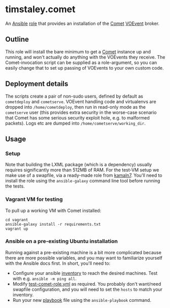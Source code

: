 # timstaley.comet

An [Ansible][] [role][] that provides an installation of the 
[Comet][] [VOEvent][] broker.


[Ansible]: http://www.ansible.com/configuration-management
[role]: http://docs.ansible.com/ansible/playbooks_roles.html

[VOEvent]: http://voevent.rtfd.org
[Comet]: http://comet.readthedocs.org/

## Outline
This role will install the bare minimum to get a
[Comet](http://comet.readthedocs.org/) instance up and running, and won't
actually do anything with the VOEvents they receive. The Comet-invocation script
can be supplied as a role-argument, so you can easily change that to set up
passing of VOEvents to your own custom code.

## Deployment details
The scripts create a pair of non-sudo users, defined by default as 
`cometdeploy` and `cometserve`.
VOEvent handling code and virtualenvs are dropped into ``/home/cometdeploy``,
then run in read-only mode as the `cometserve` user (this provides extra
security in the worse-case scenario that Comet has some serious security exploit
hole, e.g. to malformed packets). Logs etc are dumped into 
`/home/cometserve/working_dir`. 


## Usage
### Setup
Note that building the LXML package (which is a dependency) usually requires
significantly more than 512MB of RAM. 
For the test-VM setup we make use of a
swapfile, via a ready-made role from
[kamaln7](https://github.com/kamaln7/ansible-swapfile). 
You'll need to install the role using the `ansible-galaxy` command line tool
before running the tests.

### Vagrant VM for testing
To pull up a working VM with Comet installed:

    cd vagrant
    ansible-galaxy install -r requirements.txt
    vagrant up
    

    
### Ansible on a pre-existing Ubuntu installation
Running against a pre-existing machine is a bit more complicated because there 
are more possible variables, and you may want to familiarize yourself with 
the Ansible docs first. In short, you'll need to:

 - Configure your ansible 
  [inventory](http://docs.ansible.com/intro_inventory.html#inventory)
  to reach the desired machines. Test with e.g. `ansible -m ping all`.
 - Modify [test-comet-role.yml](test/test-comet-role.yml) as required. 
  You probably don't want/need swapfile configuration, and you will need to set 
  the `hosts` to match your inventory.
 - Run your new [playbook](http://docs.ansible.com/ansible/playbooks.html) 
  file using the `ansible-playbook` command.


    
